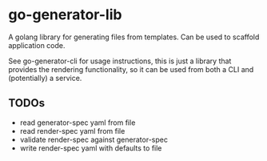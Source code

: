 # go-generator-lib

A golang library for generating files from templates. Can be used to scaffold application code.

See go-generator-cli for usage instructions, this is just a library that provides the rendering 
functionality, so it can be used from both a CLI and (potentially) a service.

## TODOs

* read generator-spec yaml from file
* read render-spec yaml from file
* validate render-spec against generator-spec
* write render-spec yaml with defaults to file
